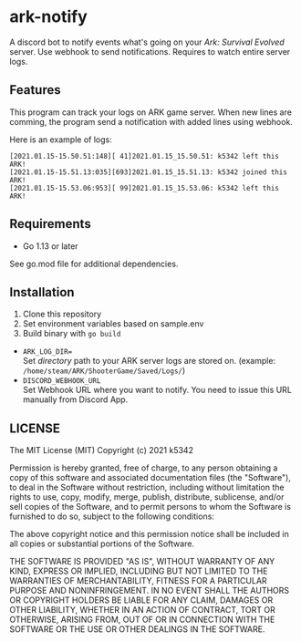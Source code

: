 # ark-notify
A discord bot to notify events what's going on your *Ark: Survival Evolved* server. Use webhook to send notifications. Requires to watch entire server logs.

## Features
This program can track your logs on ARK game server. When new lines are comming, the program send a notification with added lines using webhook.

Here is an example of logs:
```
[2021.01.15-15.50.51:148][ 41]2021.01.15_15.50.51: k5342 left this ARK!
[2021.01.15-15.51.13:035][693]2021.01.15_15.51.13: k5342 joined this ARK!
[2021.01.15-15.53.06:953][ 99]2021.01.15_15.53.06: k5342 left this ARK!
```

## Requirements
- Go 1.13 or later

See go.mod file for additional dependencies.

## Installation
1. Clone this repository
1. Set environment variables based on sample.env
1. Build binary with `go build`

- `ARK_LOG_DIR=`  
Set *directory* path to your ARK server logs are stored on. (example: `/home/steam/ARK/ShooterGame/Saved/Logs/`)
- `DISCORD_WEBHOOK_URL`  
Set Webhook URL where you want to notify. You need to issue this URL manually from Discord App.

## LICENSE
The MIT License (MIT) Copyright (c) 2021 k5342

Permission is hereby granted, free of charge, to any person obtaining a copy of this software and associated documentation files (the "Software"), to deal in the Software without restriction, including without limitation the rights to use, copy, modify, merge, publish, distribute, sublicense, and/or sell copies of the Software, and to permit persons to whom the Software is furnished to do so, subject to the following conditions:

The above copyright notice and this permission notice shall be included in all copies or substantial portions of the Software.

THE SOFTWARE IS PROVIDED "AS IS", WITHOUT WARRANTY OF ANY KIND, EXPRESS OR IMPLIED, INCLUDING BUT NOT LIMITED TO THE WARRANTIES OF MERCHANTABILITY, FITNESS FOR A PARTICULAR PURPOSE AND NONINFRINGEMENT. IN NO EVENT SHALL THE AUTHORS OR COPYRIGHT HOLDERS BE LIABLE FOR ANY CLAIM, DAMAGES OR OTHER LIABILITY, WHETHER IN AN ACTION OF CONTRACT, TORT OR OTHERWISE, ARISING FROM, OUT OF OR IN CONNECTION WITH THE SOFTWARE OR THE USE OR OTHER DEALINGS IN THE SOFTWARE.
